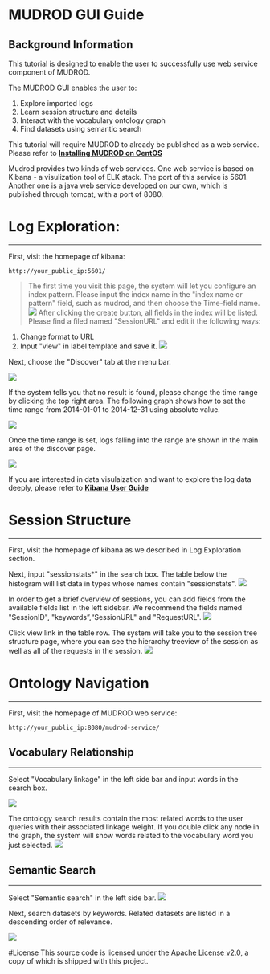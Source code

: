 # MUDROD GUI Guide

Background Information
---
This tutorial is designed to enable the user to successfully use web service component of MUDROD.

The MUDROD GUI enables the user to:

1. Explore imported logs
2. Learn session structure and details
3. Interact with the vocabulary ontology graph
4. Find datasets using semantic search
    

This tutorial will require MUDROD to already be published as a web service. Please refer to [**Installing MUDROD on CentOS**](https://github.com/mudrod/mudrod/blob/master/Installation.md)

Mudrod provides two kinds of web services. One web service is based on Kibana - a visulization tool of ELK stack. The port of this service is 5601. Another one is a java web service developed on our own, which is published through tomcat, with a port of 8080.

# Log Exploration:
---


First, visit the homepage of kibana:

    http://your_public_ip:5601/

> The first time you visit this page, the system will let you configure an index pattern. Please input the index name in the "index name or pattern" field, such as mudrod, and then choose the Time-field name.
![](https://raw.githubusercontent.com/quintinali/images/master/add%20index.png)
> After clicking the create button, all fields in the index will be listed. Please find a filed named "SessionURL" and edit it the following ways:
1. Change format to URL
2. Input "view" in label template and save it.
![](https://raw.githubusercontent.com/quintinali/images/master/edit%20index.png)

Next, choose the "Discover" tab at the menu bar. 

![](https://raw.githubusercontent.com/quintinali/images/master/discover%20default.png)

If the system tells you that no result is found, please change the time range by clicking the top right area. The following graph shows how to set the time range from 2014-01-01 to 2014-12-31 using absolute value.

![](https://raw.githubusercontent.com/quintinali/images/master/change%20time%20range.png)

Once the time range is set, logs falling into the range are shown in the main area of the discover page.

![](https://raw.githubusercontent.com/quintinali/images/master/defaul%20log%20list.png)

If you are interested in data visulaization and want to explore the log data deeply, please refer to [**Kibana User Guide**](https://www.elastic.co/guide/en/kibana/4.1/index.html)


# Session Structure
---


First, visit the homepage of kibana as we described in Log Exploration section.

Next, input "sessionstats*" in the search box. The table below the histogram will list data in types whose names contain "sessionstats".
![](https://raw.githubusercontent.com/quintinali/images/master/improved%20log%20list.png)

In order to get a brief overview of sessions, you can add fields from the available fields list in the left sidebar. We recommend the fields named "SessionID", "keywords”,“SessionURL" and "RequestURL".
![](https://raw.githubusercontent.com/quintinali/images/master/detailed%20log%20list.png)

Click view link in the table row. The system will take you to the session tree structure page, where you can see the hierarchy treeview of the session as well as all of the requests in the session.
![](https://raw.githubusercontent.com/quintinali/images/master/session%20tree.png)

# Ontology Navigation
---


First, visit the homepage of MUDROD web service:

    http://your_public_ip:8080/mudrod-service/
## Vocabulary Relationship
---
Select "Vocabulary linkage" in the left side bar and input words in the search box.

![](https://raw.githubusercontent.com/quintinali/images/master/vacobulary%20linkage.png)

The ontology search results contain the most related words to the user queries with their associated linkage weight. If you double click any node in the graph, the system will show words related to the vocabulary word you just selected.
![](https://raw.githubusercontent.com/quintinali/images/master/vl%20result.png)

## Semantic Search
---
Select "Semantic search" in the left side bar.
![](https://raw.githubusercontent.com/quintinali/images/master/search.png)

Next, search datasets by keywords. Related datasets are listed in a descending order of relevance.

![](https://raw.githubusercontent.com/quintinali/images/master/search%20result.png)




#License
This source code is licensed under the [Apache License v2.0](http://www.apache.org/licenses/LICENSE-2.0), a
copy of which is shipped with this project.

